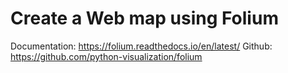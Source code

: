 # Create a Web map using Folium
Documentation: https://folium.readthedocs.io/en/latest/
Github: https://github.com/python-visualization/folium
